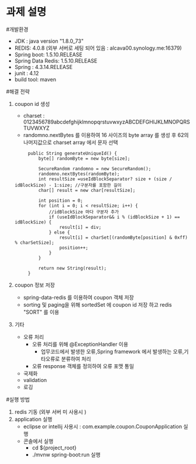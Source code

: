 과제 설명 
======

#개발환경  
* JDK : java version "1.8.0_73"
* REDIS: 4.0.8 (외부 서버로 세팅 되어 있음 : alcava00.synology.me:16379)
* Spring boot: 1.5.10.RELEASE
* Spring Data Redis: 1.5.10.RELEASE
* Spring : 4.3.14.RELEASE
* junit : 4.12
* build tool: maven 

#해결 전략
1. coupon id 생성
    * charset : 0123456789abcdefghijklmnopqrstuvwxyzABCDEFGHIJKLMNOPQRSTUVWXYZ
    * randomno.nextBytes 를 이용하여 16 사이즈의 byte array 를 생성 후 62의 나머지값으로 charset array 에서 문자 선택   
    ~~~
         public String generateUniqueId() {
             byte[] randomByte = new byte[size];
     
             SecureRandom randomno = new SecureRandom();
             randomno.nextBytes(randomByte);
             int resultSize =useIdBlockSeparator? size + (size / idBlockSize) - 1:size; //구분자를 포함한 길이
             char[] result = new char[resultSize];
     
             int position = 0;
             for (int i = 0; i < resultSize; i++) {
                 //idBlockSize 마다 구분자 추가
                 if (useIdBlockSeparator&& i % (idBlockSize + 1) == idBlockSize) {
                     result[i] = div;
                 } else {
                     result[i] = charSet[(randomByte[position] & 0xff) % charSetSize];
                     position++;
                 }
             }
     
             return new String(result);
         }
   ~~~
    
2. coupon 정보 저장
    * spring-data-redis 를 이용하여 coupon 객체 저장 
    * sorting 및 paging을 위해 sortedSet 에 coupon id 저장 하고 redis "SORT" 를 이용 
    
4. 기타 
   * 오류 처리
        * 오류 처리를 위해 @ExceptionHandler 이용  
            - 업무코드에서 발생한 오류,Spring framework 에서 발생하는 오류,기타오류로 분류하여 처리  
        * 오류 response 객체를 정의하여 오류 포맷 통일  
   * 국제화 
   * validation 
   * 로깅 
   
#실행 방법 
1. redis 기동 (외부 서버 미 사용시 )
2. application 실행
    * eclipse or intellij 사용시 : com.example.coupon.CouponApplication 실행
    * 콘솔에서 실행
        * cd ${project_root}
        * ./mvnw spring-boot:run 실행 


